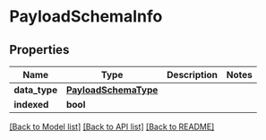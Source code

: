 # PayloadSchemaInfo

## Properties
Name | Type | Description | Notes
------------ | ------------- | ------------- | -------------
**data_type** | [**PayloadSchemaType**](PayloadSchemaType.md) |  | 
**indexed** | **bool** |  | 

[[Back to Model list]](../README.md#documentation-for-models) [[Back to API list]](../README.md#documentation-for-api-endpoints) [[Back to README]](../README.md)


